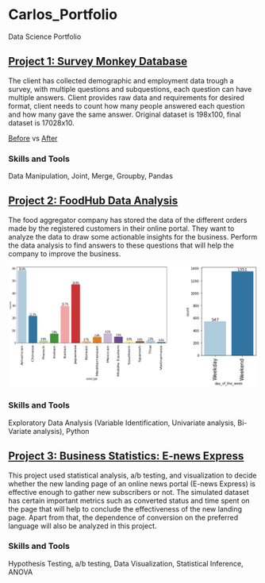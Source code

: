 # Carlos_Portfolio
Data Science Portfolio

## [Project 1: Survey Monkey Database](https://github.com/carlosarturoceron/Survey_Monkey)
The client has collected demographic and employment data trough a survey, with multiple questions and subquestions, each question can have multiple answers. Client provides raw data and requirements for desired format, client needs to count how many people answered each question and how many gave the same answer. Original dataset is 198x100, final dataset is 17028x10.

[Before](https://docs.google.com/spreadsheets/d/1uh5mW-GYSNhjLtgTrMXQHXYbZ6bmfDkN/edit?usp=sharing&ouid=105935294305889029944&rtpof=true&sd=true) vs [After](https://docs.google.com/spreadsheets/d/146KMv6cd8A4UaPi1YH59wtn5vNKx5a-e/edit?usp=sharing&ouid=105935294305889029944&rtpof=true&sd=true)

### Skills and Tools
Data Manipulation, Joint, Merge, Groupby, Pandas

## [Project 2: FoodHub Data Analysis](https://github.com/carlosarturoceron/Foodhub_Project)
The food aggregator company has stored the data of the different orders made by the registered customers in their online portal. They want to analyze the data to draw some actionable insights for the business. Perform the data analysis to find answers to these questions that will help the company to improve the business.

![](/images/Project2.jpg)  

### Skills and Tools
Exploratory Data Analysis (Variable Identification, Univariate analysis, Bi-Variate analysis), Python

## [Project 3: Business Statistics: E-news Express](https://github.com/carlosarturoceron/ENews_Express_Project)
This project used statistical analysis, a/b testing, and visualization to decide whether the new landing page of an online news portal (E-news Express) is effective enough to gather new subscribers or not. The simulated dataset has certain important metrics such as converted status and time spent on the page that will help to conclude the effectiveness of the new landing page. Apart from that, the dependence of conversion on the preferred language will also be analyzed in this project.

### Skills and Tools
Hypothesis Testing, a/b testing, Data Visualization, Statistical Inference, ANOVA

